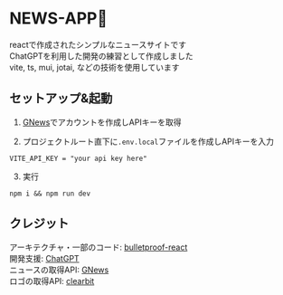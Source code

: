 # NEWS-APP📰

reactで作成されたシンプルなニュースサイトです  
ChatGPTを利用した開発の練習として作成しました  
vite, ts, mui, jotai, などの技術を使用しています

## セットアップ&起動

1. [GNews](https://gnews.io)でアカウントを作成しAPIキーを取得

2. プロジェクトルート直下に`.env.local`ファイルを作成しAPIキーを入力
```.env.local
VITE_API_KEY = "your api key here"
```

3. 実行
```
npm i && npm run dev
```

## クレジット

アーキテクチャ・一部のコード: [bulletproof-react](https://github.com/alan2207/bulletproof-react)  
開発支援: [ChatGPT](https://chat.openai.com/)  
ニュースの取得API: [GNews](https://gnews.io/)  
ロゴの取得API: [clearbit](https://clearbit.com/logo)  
